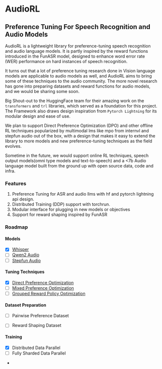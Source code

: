 # AudioRL

## Preference Tuning For Speech Recognition and Audio Models

AudioRL is a lightweight library for preference-tuning speech recognition and audio language models.
It is partly inspired by the reward functions introduced in the FunASR model, designed to enhance word error rate (WER) performance on hard instances of speech recognition.

It turns out that a lot of preference tuning research done in Vision language models are applicable to audio models as well, and AudioRL aims to bring some of these techniques to the audio community. The more novel research has gone into preparing datasets and reward functions for audio models, and we would be sharing some soon.

Big Shout-out to the HuggingFace team for their amazing work on the `transformers` and `trl` libraries, which served as a foundation for this project.
The Framework also draws design inspiration from `Pytorch Lightning` for its modular design and ease of use.

We plan to support Direct Preference Optimization (DPO) and other offline RL techniques popularized by multimodal lms like mpo from internvl and stepfun audio out of the box, with a design that makes it easy to extend the library to more models and new preference-tuning techniques as the field evolves.

Sometime in the future, we would support online RL techniques, speech output models(omni type models and text-to-speech) and a <7b Audio language model built from the ground up with open source data, code and infra.


### Features
1. Preference Tuning for ASR and audio llms with hf and pytorch lightning api design.
2. Distributed Training (DDP) support with torchrun.
2. Modular interface for plugging in new models or objectives
3. Support for reward shaping inspired by FunASR

### Roadmap

#### Models
- [x] [Whisper](https://cdn.openai.com/papers/whisper.pdf)
- [ ] [Qwen2 Audio](https://arxiv.org/abs/2407.10759)
- [ ] [Stepfun Audio](https://arxiv.org/abs/2506.08967)

#### Tuning Techniques
- [x] [Direct Preference Optimization](https://arxiv.org/abs/2305.18290)
- [ ] [Mixed Preference Optimization](https://huggingface.co/papers/2411.10442)
- [ ] [Grouped Reward Policy Optimization](https://arxiv.org/abs/2402.03300)

#### Dataset Preparation
- [ ] Pairwise Preference Dataset
- [ ] Reward Shaping Dataset


#### Training
- [x] Distributed Data Parallel
- [ ] Fully Sharded Data Parallel
- 